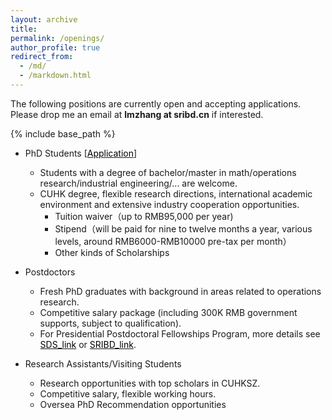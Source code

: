 ```yaml
---
layout: archive
title: 
permalink: /openings/
author_profile: true
redirect_from:
  - /md/
  - /markdown.html
---
```

The following positions are currently open and accepting applications. Please drop me an email at **lmzhang at sribd.cn** if interested.
 
{% include base_path %}


* PhD Students  [<a href="https://sds.cuhk.edu.cn/en/phd-programmes/applications" target="_blank"><span style="color:black">Application</span></a>]
  
  - Students with a degree of bachelor/master in math/operations research/industrial engineering/... are welcome.
  - CUHK degree, flexible research directions,  international academic environment and extensive industry cooperation opportunities.
    - Tuition waiver（up to RMB95,000 per year)
    - Stipend（will be paid for nine to twelve months a year, various levels, around RMB6000-RMB10000 pre-tax per month）
    - Other kinds of Scholarships
  
* Postdoctors

  - Fresh PhD graduates with background in areas related to operations research.
  - Competitive salary package (including 300K RMB government supports, subject to qualification).
  - For Presidential Postdoctoral Fellowships Program, more details see <a href="https://sds.cuhk.edu.cn/page/181" target="_blank"><span style="color:black">SDS_link</span></a> or <a href="http://www.sribd.cn/index.php/cn/%E4%BA%BA%E6%89%8D%E6%8B%9B%E8%81%98/phd-fellowship/2-%E4%B8%BB%E9%A1%B5/283-call-for-nominations-for-sribd-international-postdoctoral-fellowship-of-2020.html" target="_blank"><span style="color:black">SRIBD_link</span></a>.


* Research Assistants/Visiting Students
  - Research opportunities with top scholars in CUHKSZ.
  - Competitive salary, flexible working hours.
  - Oversea PhD Recommendation opportunities

